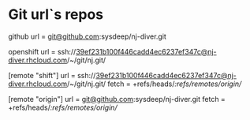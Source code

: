 Git url`s repos
===============

github
url = git@github.com:sysdeep/nj-diver.git

openshift
url = ssh://39ef231b100f446cadd4ec6237ef347c@nj-diver.rhcloud.com/~/git/nj.git/



[remote "shift"]
	url = ssh://39ef231b100f446cadd4ec6237ef347c@nj-diver.rhcloud.com/~/git/nj.git/
	fetch = +refs/heads/*:refs/remotes/origin/*



[remote "origin"]
	url = git@github.com:sysdeep/nj-diver.git
	fetch = +refs/heads/*:refs/remotes/origin/*